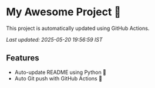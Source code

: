 # My Awesome Project 🚀

This project is automatically updated using GitHub Actions.

_Last updated: 2025-05-20 19:56:59 IST_

## Features
- Auto-update README using Python 🐍
- Auto Git push with GitHub Actions 🤖
